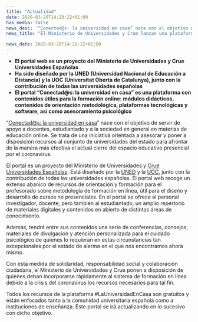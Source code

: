 ```yaml
---
title: "Actualidad"
date: 2020-03-20T14:20:22+01:00
has_media: false
news_desc: '“Conectad@s: la universidad en casa” nace con el objetivo de servir de apoyo a docentes, estudiantado y a la sociedad en general en materias de educación online. Se trata de una iniciativa orientada a asesorar y poner a disposición recursos al conjunto de universidades del estado para afrontar de la manera más efectiva el actual cierre del espacio educativo presencial por el coronavirus'
news_title: "El Ministerio de Universidades y Crue lanzan una plataforma para apoyar la transición de las enseñanzas presenciales a las enseñanzas online en las universidades del estado español"

news_date: 2020-03-20T14:20:22+01:00
---
```

<ul>
<li><b>El portal web es un proyecto del Ministerio de Universidades y Crue Universidades Espa&ntilde;olas</b></li>
<li><b>Ha sido dise&ntilde;ado por la UNED (Universidad Nacional de Educaci&oacute;n a Distancia) y la UOC (Universitat Oberta de Catalunya), junto con la contribuci&oacute;n de todas las universidades espa&ntilde;olas</b></li>
<li><b>El portal &ldquo;Conectad@s: la universidad en casa&rdquo; es una plataforma con contenidos &uacute;tiles para la formaci&oacute;n online: m&oacute;dulos did&aacute;cticos, contenidos de orientaci&oacute;n metodol&oacute;gica, plataformas tecnol&oacute;gicas y software, as&iacute; como asesoramiento psicol&oacute;gico</b></li>
</ul>
<p>&ldquo;<a title=" &quot;Ir a 'Conectados: la universidad en casa', en ventana nueva&quot;" href="https://www.uned.es/universidad/inicio/uned_uoc_solidaria.html" target="_blank" rel="noopener">Conectad@s: la universidad en casa</a>&rdquo; nace con el objetivo de servir de apoyo a docentes, estudiantado y a la sociedad en general en materias de educaci&oacute;n online. Se trata de una iniciativa orientada a asesorar y poner a disposici&oacute;n recursos al conjunto de universidades del estado para afrontar de la manera m&aacute;s efectiva el actual cierre del espacio educativo presencial por el coronavirus.</p>
<p>El portal es un proyecto del Ministerio de Universidades y<span>&nbsp;</span><a title="&quot;Ir a 'Crue Universidades Espa&ntilde;olas', en ventana nueva&quot;" href="http://www.crue.org/SitePages/Inicio.aspx" target="_blank" rel="noopener">Crue Universidades Espa&ntilde;olas</a>. Est&aacute; dise&ntilde;ado por la<span>&nbsp;</span><a title="&quot;Ir a 'UNED', en ventana nueva&quot;" href="https://www.universidades.gob.es/portal/site/universidades/menuitem.43f867cc076c14d185cacc2c026041a0/%22Ir%20a%20'Crue%20Universidades%20Espa%C3%B1olas',%20en%20ventana%20nueva%22" target="_blank" rel="noopener">UNED</a><span>&nbsp;</span>y la<span>&nbsp;</span><a title=" &quot;Ir a 'UOC', en ventana nueva&quot;" href="https://www.uoc.edu/portal/es/index.html" target="_blank" rel="noopener">UOC</a>, junto con la contribuci&oacute;n de todas las universidades espa&ntilde;olas. El portal web recoge un extenso abanico de recursos de orientaci&oacute;n y formaci&oacute;n para el profesorado sobre metodolog&iacute;a de formaci&oacute;n en l&iacute;nea, &uacute;til para el dise&ntilde;o y desarrollo de cursos no presenciales. En el portal se ofrece al personal investigador, docente, pero tambi&eacute;n al estudiantado, un amplio repertorio de materiales digitales y contenidos en abierto de distintas &aacute;reas de conocimiento.</p>
<p>Adem&aacute;s, tendr&aacute; entre sus contenidos una serie de conferencias, consejos, materiales de divulgaci&oacute;n y atenci&oacute;n personalizada para el cuidado psicol&oacute;gico de quienes lo requieran en estas circunstancias tan excepcionales por el estado de alarma en el que nos encontramos ahora mismo.</p>
<p>Con esta medida de solidaridad, responsabilidad social y colaboraci&oacute;n ciudadana, el Ministerio de Universidades y Crue ponen a disposici&oacute;n de quienes deban incorporarse r&aacute;pidamente al sistema de formaci&oacute;n en l&iacute;nea debido a la crisis del coronavirus los recursos necesarios para tal fin.</p>
<p>Todos los recursos de la plataforma #LaUniversidadEnCasa son gratuitos y est&aacute;n enfocados tanto a la comunidad universitaria espa&ntilde;ola como a instituciones de ense&ntilde;anza. Este portal se ir&aacute; actualizando en lo sucesivo con dicho objetivo.</p>